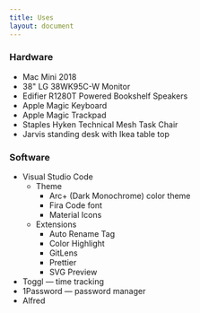 ```yaml
---
title: Uses
layout: document
---
```


### Hardware

- Mac Mini 2018
- 38" LG 38WK95C-W Monitor
- Edifier R1280T Powered Bookshelf Speakers
- Apple Magic Keyboard
- Apple Magic Trackpad
- Staples Hyken Technical Mesh Task Chair
- Jarvis standing desk with Ikea table top

### Software

- Visual Studio Code
  - Theme
    - Arc+ (Dark Monochrome) color theme
    - Fira Code font
    - Material Icons
  - Extensions
    - Auto Rename Tag
    - Color Highlight
    - GitLens
    - Prettier
    - SVG Preview
- Toggl — time tracking
- 1Password — password manager
- Alfred
